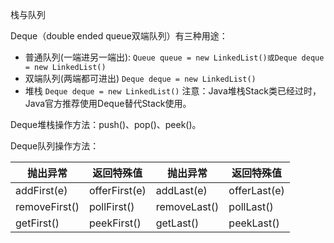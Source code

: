 栈与队列

Deque（double ended queue双端队列）有三种用途：
- 普通队列(一端进另一端出):
`Queue queue = new LinkedList()或Deque deque = new LinkedList()`
- 双端队列(两端都可进出)
`Deque deque = new LinkedList()`
- 堆栈
`Deque deque = new LinkedList()`
注意：Java堆栈Stack类已经过时，Java官方推荐使用Deque替代Stack使用。

Deque堆栈操作方法：push()、pop()、peek()。

Deque队列操作方法：

| 抛出异常      | 返回特殊值    | 抛出异常     | 返回特殊值   |
| ------------- | ------------- | ------------ | ------------ |
| addFirst(e)   | offerFirst(e) | addLast(e)   | offerLast(e) |
| removeFirst() | pollFirst()   | removeLast() | pollLast()   |
| getFirst()    | peekFirst()   | getLast()    | peekLast()   |
